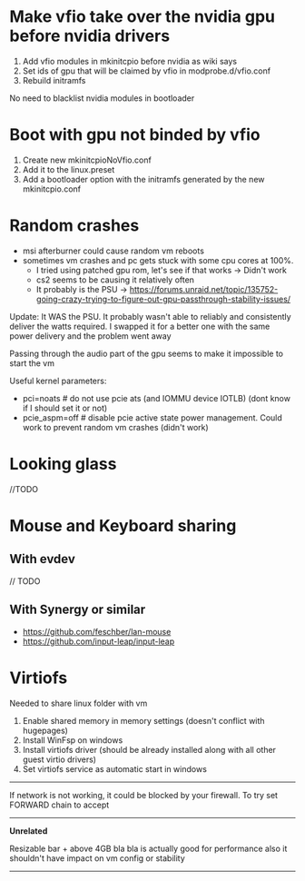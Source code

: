 # Make vfio take over the nvidia gpu before nvidia drivers
1. Add vfio modules in mkinitcpio before nvidia as wiki says
2. Set ids of gpu that will be claimed by vfio in modprobe.d/vfio.conf
3. Rebuild initramfs

No need to blacklist nvidia modules in bootloader

# Boot with gpu not binded by vfio
1. Create new mkinitcpioNoVfio.conf
2. Add it to the linux.preset
3. Add a bootloader option with the initramfs generated by the new mkinitcpio.conf

# Random crashes
- msi afterburner could cause random vm reboots
- sometimes vm crashes and pc gets stuck with some cpu cores at 100%.
    - I tried using patched gpu rom, let's see if that works -> Didn't work
    - cs2 seems to be causing it relatively often
    - It probably is the PSU -> https://forums.unraid.net/topic/135752-going-crazy-trying-to-figure-out-gpu-passthrough-stability-issues/

Update: It WAS the PSU. It probably wasn't able to reliably and consistently deliver the watts required.
    I swapped it for a better one with the same power delivery and the problem went away


Passing through the audio part of the gpu seems to make it impossible to start the vm

Useful kernel parameters:
- pci=noats # do not use pcie ats (and IOMMU device IOTLB) (dont know if I should set it or not)
- pcie_aspm=off # disable pcie active state power management. Could work to prevent random vm crashes (didn't work)


# Looking glass
//TODO

# Mouse and Keyboard sharing
## With evdev
// TODO

## With Synergy or similar
- https://github.com/feschber/lan-mouse
- https://github.com/input-leap/input-leap

# Virtiofs
Needed to share linux folder with vm

1. Enable shared memory in memory settings (doesn't conflict with hugepages)
2. Install WinFsp on windows
3. Install virtiofs driver (should be already installed along with all other guest virtio drivers)
4. Set virtiofs service as automatic start in windows

---

If network is not working, it could be blocked by your firewall. To try set FORWARD chain to accept

---

**Unrelated**

Resizable bar + above 4GB bla bla is actually good for performance
also it shouldn't have impact on vm config or stability

---

